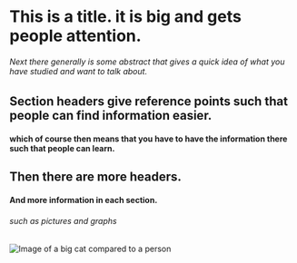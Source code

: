 # This is a title. it is big and gets people attention.

###### Next there generally is some abstract that gives a quick idea of what you have studied and want to talk about.

## Section headers give reference points such that people can find information easier.

#### which of course then means that you have to have the information there such that people can learn.

## Then there are more headers.

#### And more information in each section.

###### such as pictures and graphs

![Image of a big cat compared to a person](https://cat-world.com/wp-content/uploads/2021/07/man-holding-a-large-maine-coon-cat.jpg)
